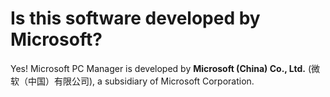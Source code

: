 # Is this software developed by Microsoft?

Yes! Microsoft PC Manager is developed by **Microsoft (China) Co., Ltd.** (微软（中国）有限公司), a subsidiary of Microsoft Corporation.
